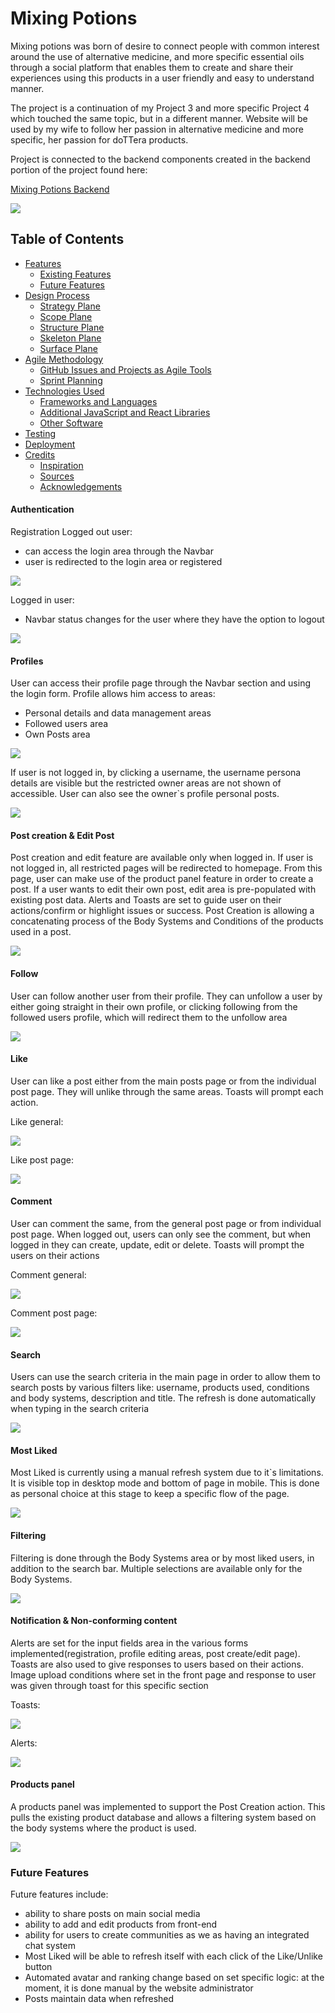 # Mixing Potions

Mixing potions was born of desire to connect people with common interest around the use of alternative medicine, and more specific essential oils through a social platform that enables them to create and share their experiences using this products in a user friendly and easy to understand manner.

The project is a continuation of my Project 3 and more specific Project 4 which touched the same topic, but in a different manner.
Website will be used by my wife to follow her passion in alternative medicine and more specific, her passion for doTTera products.

Project is connected to the backend components created in the backend portion of the project found here:

[Mixing Potions Backend](https://github.com/mtopircean/mixing-potions-backend)

![](../mixing-potions-frontend/docs/testing/images/amiresponsive.png)

## Table of Contents

-   [Features](#features)
    -   [Existing Features](#existing-features)
    -   [Future Features](#future-features)
-   [Design Process](#design-process)
    -   [Strategy Plane](#strategy-plane)
    -   [Scope Plane](#scope-plane)
    -   [Structure Plane](#structure-plane)
    -   [Skeleton Plane](#skeleton-plane)
    -   [Surface Plane](#surface-plane)
-   [Agile Methodology](#agile-methodology)
    -   [GitHub Issues and Projects as Agile Tools](#github-issues-and-projects-as-agile-tools)
    -   [Sprint Planning](#sprint-planning)
-   [Technologies Used](#technologies-used)
    -   [Frameworks and Languages](#frameworks-and-languages)
    -   [Additional JavaScript and React Libraries](#additional-javascript-and-react-libraries)
    -   [Other Software](#other-software)
-   [Testing](#testing)
-   [Deployment](#deployment)
-   [Credits](#credits)
    -   [Inspiration](#inspiration)
    -   [Sources](#sources)
    -   [Acknowledgements](#acknowledgements)

#### Authentication

Registration
Logged out user:
-   can access the login area through the Navbar
-   user is redirected to the login area or registered

![](../mixing-potions-frontend/docs/features/logged_out_user.png)

Logged in user:
-   Navbar status changes for the user where they have the option to logout

![](../mixing-potions-frontend/docs/features/logged_in_user.png)

#### Profiles

User can access their profile page through the Navbar section and using the login form.
Profile allows him access to areas:
-   Personal details and data management areas
-   Followed users area
-   Own Posts area

![](../mixing-potions-frontend/docs/features/own_profile.png)

If user is not logged in, by clicking a username, the username persona details are visible but the restricted owner areas are not shown of accessible.
User can also see the owner`s profile personal posts.

![](../mixing-potions-frontend/docs/features/others_profile.png)

#### Post creation & Edit Post

Post creation and edit feature are available only when logged in.
If user is not logged in, all restricted pages will be redirected to homepage.
From this page, user can make use of the product panel feature in order to create a post.
If a user wants to edit their own post, edit area is pre-populated with existing post data.
Alerts and Toasts are set to guide user on their actions/confirm or highlight issues or success.
Post Creation is allowing a concatenating process of the Body Systems and Conditions of the products used in a post.

![](../mixing-potions-frontend/docs/features/create_post.png)

#### Follow

User can follow another user from their profile.
They can unfollow a user by either going straight in their own profile, or clicking following from the followed users profile, which will redirect them to the unfollow area

![](../mixing-potions-frontend/docs/features/own_profile.png)

#### Like

User can like a post either from the main posts page or from the individual post page.
They will unlike through the same areas.
Toasts will prompt each action.

Like general:

![](../mixing-potions-frontend/docs/features/like_general.png)

Like post page:

![](../mixing-potions-frontend/docs/features/like_post_page.png)

#### Comment

User can comment the same, from the general post page or from individual post page.
When logged out, users can only see the comment, but when logged in they can create, update, edit or delete.
Toasts will prompt the users on their actions

Comment general:

![](../mixing-potions-frontend/docs/features/comment_general.png)

Comment post page:

![](../mixing-potions-frontend/docs/features/comment_post_page.png)

#### Search

Users can use the search criteria in the main page in order to allow them to search posts by various filters like: username, products used, conditions and body systems, description and title.
The refresh is done automatically when typing in the search criteria

![](../mixing-potions-frontend/docs/features/search_liked.png)

#### Most Liked

Most Liked is currently using a manual refresh system due to it`s limitations.
It is visible top in desktop mode and bottom of page in mobile. This is done as personal choice at this stage to keep a specific flow of the page.

![](../mixing-potions-frontend/docs/features/search_liked.png)

#### Filtering

Filtering is done through the Body Systems area or by most liked users, in addition to the search bar.
Multiple selections are available only for the Body Systems.

![](../mixing-potions-frontend/docs/features/filtering.png)

#### Notification & Non-conforming content

Alerts are set for the input fields area in the various forms implemented(registration, profile editing areas, post create/edit page).
Toasts are also used to give responses to users based on their actions.
Image upload conditions where set in the front page and response to user was given through toast for this specific section

Toasts:

![](../mixing-potions-frontend/docs/features/notifications.png)


Alerts:

![](../mixing-potions-frontend/docs/features/notifications_alerts.png)

#### Products panel

A products panel was implemented to support the Post Creation action.
This pulls the existing product database and allows a filtering system based on the body systems where the product is used.

![](../mixing-potions-frontend/docs/features/products_panel.png)

### Future Features

Future features include:

-   ability to share posts on main social media
-   ability to add and edit products from front-end
-   ability for users to create communities as we as having an integrated chat system
-   Most Liked will be able to refresh itself with each click of the Like/Unlike button
-   Automated avatar and ranking change based on set specific logic: at the moment, it is done manual by the website administrator
-   Posts maintain data when refreshed
